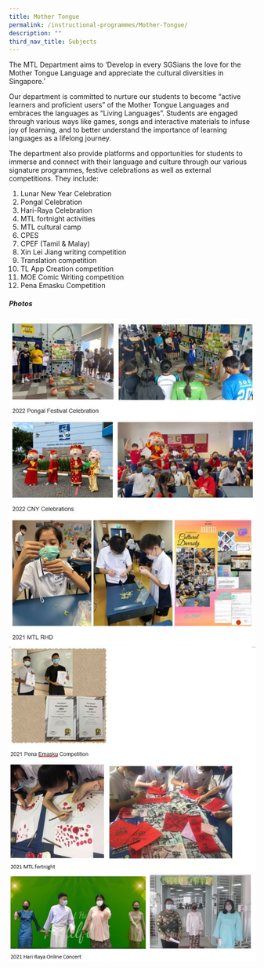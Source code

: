 ```yaml
---
title: Mother Tongue
permalink: /instructional-programmes/Mother-Tongue/
description: ""
third_nav_title: Subjects
---
```

The MTL Department aims to ‘Develop in every SGSians the love for the Mother Tongue Language and appreciate the cultural diversities in Singapore.’ 

Our department is committed to nurture our students to become “active learners and proficient users” of the Mother Tongue Languages and embraces the languages as “Living Languages”. Students are engaged through various ways like games, songs and interactive materials to infuse joy of learning, and to better understand the importance of learning languages as a lifelong journey. 

The department also provide platforms and opportunities for students to immerse and connect with their language and culture through our various signature programmes, festive celebrations as well as external competitions. They include:
1.	Lunar New Year Celebration
2.	Pongal Celebration
3.	Hari-Raya Celebration
4.	MTL fortnight activities 
5.	MTL cultural camp
6.	CPES
7.	CPEF (Tamil & Malay)
8.	Xin Lei Jiang writing competition
9.	Translation competition
10.	TL App Creation competition 
11.	MOE Comic Writing competition
12.	Pena Emasku Competition

##### Photos
![](/images/mtl001.JPG)
![](/images/mtl002.JPG)
